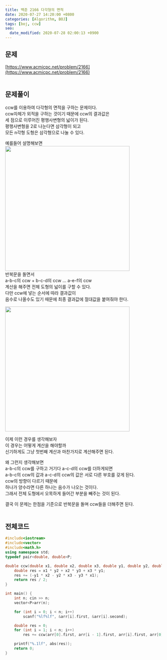 ```yaml
---
title: 백준 2166 다각형의 면적
date: 2020-07-27 14:20:00 +0800
categories: [Algorithm, BOJ]
tags: [boj, ccw]
seo:
  date_modified: 2020-07-28 02:00:13 +0900
---
```


## 문제
[https://www.acmicpc.net/problem/2166](https://www.acmicpc.net/problem/2166)  
<br>

## 문제풀이
ccw를 이용하여 다각형의 면적을 구하는 문제이다.  
ccw자체가 외적을 구하는 것이기 때문에 ccw의 결과값은  
세 점으로 이루어진 평행사변형의 넓이가 된다.  
평행사변형을 2로 나눈다면 삼각형이 되고  
모든 n각형 도형은 삼각형으로 나눌 수 있다.    

예를들어 설명해보면  
<img width="400px" src="https://user-images.githubusercontent.com/52627952/88569592-99e69d00-d075-11ea-99f0-63ee80c46a18.png">  
반복문을 돌면서  
a-b-c의 ccw + b-c-d의 ccw ... a-e-f의 ccw  
계산을 해주면 전체 도형의 넓이를 구할 수 있다.  
다만 ccw에 넣는 순서에 따라 결과값이  
음수로 나올수도 있기 때문에 최종 결과값에 절대값을 붙여줘야 한다.  

<img width="400px" src="https://user-images.githubusercontent.com/52627952/88569599-9a7f3380-d075-11ea-98d4-341640f8557d.png">  

이제 이런 경우를 생각해보자  
이 경우는 어떻게 계산을 해야할까  
신기하게도 그냥 첫번째 계산과 마찬가지로 계산해주면 된다.  

왜 그런지 생각해보면  
a-b-c의 ccw를 구하고 거기다 a-c-d의 ccw를 더하게되면  
a-b-c의 ccw의 값과 a-c-d의 ccw의 값은 서로 다른 부호를 갖게 된다.  
ccw의 방향이 다르기 때문에  
하나가 양수라면 다른 하나는 음수가 나오는 것이다.  
그래서 전체 도형에서 오목하게 들어간 부분을 빼주는 것이 된다.  

결국 이 문제는 한점을 기준으로 반복문을 돌며 ccw들을 더해주면 된다.  
<br>


## 전체코드
```c++
#include<iostream>
#include<vector>
#include<math.h>
using namespace std;
typedef pair<double, double>P;

double ccw(double x1, double x2, double x3, double y1, double y2, double y3) {
	double res = x1 * y2 + x2 * y3 + x3 * y1;
	res += (-y1 * x2 - y2 * x3 - y3 * x1);
	return res / 2;
}

int main() {
	int n; cin >> n;
	vector<P>arr(n);

	for (int i = 0; i < n; i++)
		scanf("%lf%lf", &arr[i].first, &arr[i].second);

	double res = 0;
	for (int i = 1; i < n; i++)
		res += ccw(arr[0].first, arr[i - 1].first, arr[i].first, arr[0].second, arr[i - 1].second, arr[i].second);

	printf("%.1lf", abs(res));
	return 0;
}
```